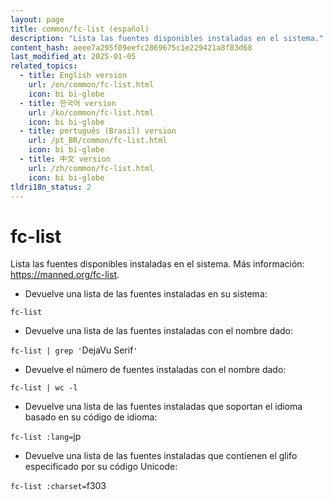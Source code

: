 ```yaml
---
layout: page
title: common/fc-list (español)
description: "Lista las fuentes disponibles instaladas en el sistema."
content_hash: aeee7a295f09eefc2869675c1e229421a8f83d68
last_modified_at: 2025-01-05
related_topics:
  - title: English version
    url: /en/common/fc-list.html
    icon: bi bi-globe
  - title: 한국어 version
    url: /ko/common/fc-list.html
    icon: bi bi-globe
  - title: português (Brasil) version
    url: /pt_BR/common/fc-list.html
    icon: bi bi-globe
  - title: 中文 version
    url: /zh/common/fc-list.html
    icon: bi bi-globe
tldri18n_status: 2
---
```

# fc-list

Lista las fuentes disponibles instaladas en el sistema.
Más información: <https://manned.org/fc-list>.

- Devuelve una lista de las fuentes instaladas en su sistema:

`fc-list`

- Devuelve una lista de las fuentes instaladas con el nombre dado:

`fc-list | grep '`<span class="tldr-var badge badge-pill bg-dark-lm bg-white-dm text-white-lm text-dark-dm font-weight-bold">DejaVu Serif</span>`'`

- Devuelve el número de fuentes instaladas con el nombre dado:

`fc-list | wc -l`

- Devuelve una lista de las fuentes instaladas que soportan el idioma basado en su código de idioma:

`fc-list :lang=`<span class="tldr-var badge badge-pill bg-dark-lm bg-white-dm text-white-lm text-dark-dm font-weight-bold">jp</span>

- Devuelve una lista de las fuentes instaladas que contienen el glifo especificado por su código Unicode:

`fc-list :charset=`<span class="tldr-var badge badge-pill bg-dark-lm bg-white-dm text-white-lm text-dark-dm font-weight-bold">f303</span>
